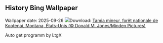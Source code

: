 ## History Bing Wallpaper
Wallpaper date: 2025-09-26
![](https://www.bing.com/th?id=OHR.AutumnChipmunk_FR-FR1635534631_UHD.jpg&w=1000)Download: [Tamia mineur, forêt nationale de Kootenai, Montana, États-Unis (© Donald M. Jones/Minden Pictures)](https://www.bing.com/th?id=OHR.AutumnChipmunk_FR-FR1635534631_UHD.jpg)

Auto get programm by LtgX
